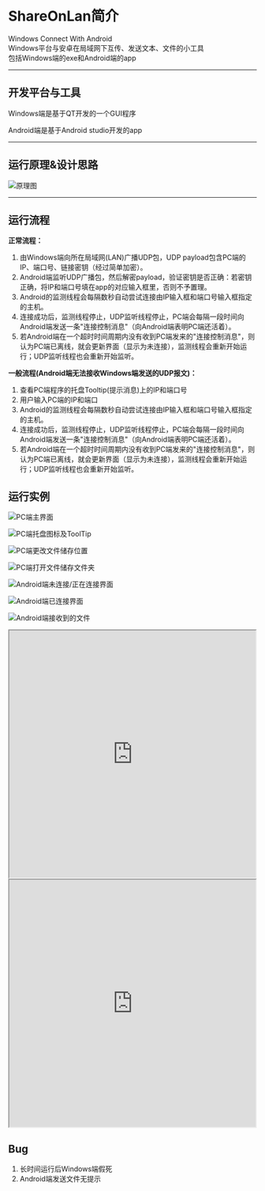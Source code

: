 # ShareOnLan简介

Windows Connect With Android  
Windows平台与安卓在局域网下互传、发送文本、文件的小工具  
包括Windows端的exe和Android端的app
***

## 开发平台与工具

Windows端是基于QT开发的一个GUI程序

Android端是基于Android studio开发的app
***

## 运行原理&设计思路

![原理图](https://github.com/LCiZY/ShareOnLan/blob/main/images/prototype.png)
***

## 运行流程

**正常流程：**  

1. 由Windows端向所在局域网(LAN)广播UDP包，UDP payload包含PC端的IP、端口号、链接密钥（经过简单加密）。  
2. Android端监听UDP广播包，然后解密payload，验证密钥是否正确：若密钥正确，将IP和端口号填在app的对应输入框里，否则不予置理。  
3. Android的监测线程会每隔数秒自动尝试连接由IP输入框和端口号输入框指定的主机。  
4. 连接成功后，监测线程停止，UDP监听线程停止，PC端会每隔一段时间向Android端发送一条"连接控制消息"（向Android端表明PC端还活着）。  
5. 若Android端在一个超时时间周期内没有收到PC端发来的"连接控制消息"，则认为PC端已离线，就会更新界面（显示为未连接），监测线程会重新开始运行；UDP监听线程也会重新开始监听。  

**一般流程(Android端无法接收Windows端发送的UDP报文)：**

1. 查看PC端程序的托盘Tooltip(提示消息)上的IP和端口号
2. 用户输入PC端的IP和端口
3. Android的监测线程会每隔数秒自动尝试连接由IP输入框和端口号输入框指定的主机。
4. 连接成功后，监测线程停止，UDP监听线程停止，PC端会每隔一段时间向Android端发送一条"连接控制消息"（向Android端表明PC端还活着）。
5. 若Android端在一个超时时间周期内没有收到PC端发来的"连接控制消息"，则认为PC端已离线，就会更新界面（显示为未连接），监测线程会重新开始运行；UDP监听线程也会重新开始监听。

## 运行实例

![PC端主界面](https://github.com/LCiZY/ShareOnLan/blob/main/images/prototype.png)

![PC端托盘图标及ToolTip](https://github.com/LCiZY/ShareOnLan/blob/main/images/systray-tooltip.png)

![PC端更改文件储存位置](https://github.com/LCiZY/ShareOnLan/blob/main/images/changeFileLocation.png)

![PC端打开文件储存文件夹](https://github.com/LCiZY/ShareOnLan/blob/main/images/openFileLocateDir.png)

![Android端未连接/正在连接界面](https://github.com/LCiZY/ShareOnLan/blob/main/images/unconnected-connecting.jpg)

![Android端已连接界面](https://github.com/LCiZY/ShareOnLan/blob/main/images/connected.jpg)

![Android端接收到的文件](https://github.com/LCiZY/ShareOnLan/blob/main/images/filesView.jpg)

<iframe height=500 width=500 src="https://github.com/LCiZY/ShareOnLan/blob/main/images/operateDemo/openReceivedFile.gif"></iframe>  

<iframe height=500 width=500 src="https://github.com/LCiZY/ShareOnLan/blob/main/images/operateDemo/sendFileToPC.gif"></iframe>  

## Bug

1. 长时间运行后Windows端假死
2. Android端发送文件无提示  
